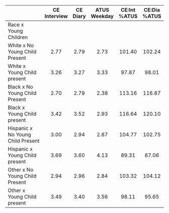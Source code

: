 
|                      | CE<br>Interview |  CE<br>Diary | ATUS<br>Weekday | CE:Int<br>%ATUS | CE:Dia<br>%ATUS |
| -------------------- | :----------: | :----------: | :----------: | :----------: | :----------: |
| Race x Young Children |              |              |              |              |              |
| White x No Young Child Present |         2.77 |         2.79 |         2.73 |       101.40 |       102.24 |
| White x Young Child present |         3.26 |         3.27 |         3.33 |        97.87 |        98.01 |
| Black x No Young Child Present |         2.70 |         2.79 |         2.38 |       113.16 |       116.87 |
| Black x Young Child present |         3.42 |         3.52 |         2.93 |       116.64 |       120.10 |
| Hispanic x No Young Child Present |         3.00 |         2.94 |         2.87 |       104.77 |       102.75 |
| Hispanic x Young Child present |         3.69 |         3.60 |         4.13 |        89.31 |        87.06 |
| Other x No Young Child Present |         2.94 |         2.96 |         2.84 |       103.32 |       104.12 |
| Other x Young Child present |         3.49 |         3.40 |         3.56 |        98.11 |        95.65 |

